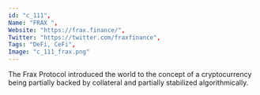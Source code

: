 ```yaml
--- 
id: "c_111", 
Name: "FRAX ", 
Website: "https://frax.finance/", 
Twitter: "https://twitter.com/fraxfinance", 
Tags: "DeFi, CeFi", 
Image: "c_111_frax.png" 
--- 
```

<!--lang:en--> 
The Frax Protocol introduced the world to the concept of a cryptocurrency being partially backed by collateral and partially stabilized algorithmically.
<!--lang:es--] 
The Frax Protocol introduced the world to the concept of a cryptocurrency being partially backed by collateral and partially stabilized algorithmically.
<!--lang:de--] 
The Frax Protocol introduced the world to the concept of a cryptocurrency being partially backed by collateral and partially stabilized algorithmically.
<!--lang:fr--] 
The Frax Protocol introduced the world to the concept of a cryptocurrency being partially backed by collateral and partially stabilized algorithmically.
<!--lang:pl--] 
The Frax Protocol introduced the world to the concept of a cryptocurrency being partially backed by collateral and partially stabilized algorithmically.
<!--lang:pt--] 
The Frax Protocol introduced the world to the concept of a cryptocurrency being partially backed by collateral and partially stabilized algorithmically.
[!--lang:*--> 
